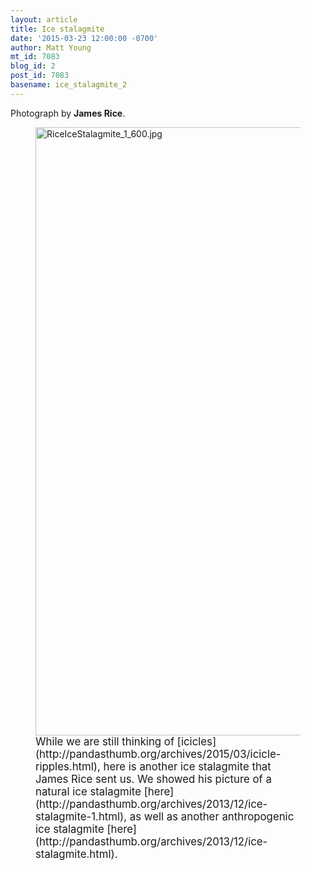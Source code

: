```yaml
---
layout: article
title: Ice stalagmite
date: '2015-03-23 12:00:00 -0700'
author: Matt Young
mt_id: 7083
blog_id: 2
post_id: 7083
basename: ice_stalagmite_2
---
```

Photograph by **James Rice**.

<figure>
<img src="http://pandasthumb.org/archives/2015/03/18/RiceIceStalagmite_1_600.jpg" alt="RiceIceStalagmite_1_600.jpg" width="600" height="973" />
<figcaption markdown="span">
<big>While we are still thinking of [icicles](http://pandasthumb.org/archives/2015/03/icicle-ripples.html), here is another ice stalagmite that James Rice sent us. We showed his picture of a natural ice stalagmite [here](http://pandasthumb.org/archives/2013/12/ice-stalagmite-1.html), as well as another anthropogenic ice stalagmite [here](http://pandasthumb.org/archives/2013/12/ice-stalagmite.html).</big>

</figcaption>
</figure>
